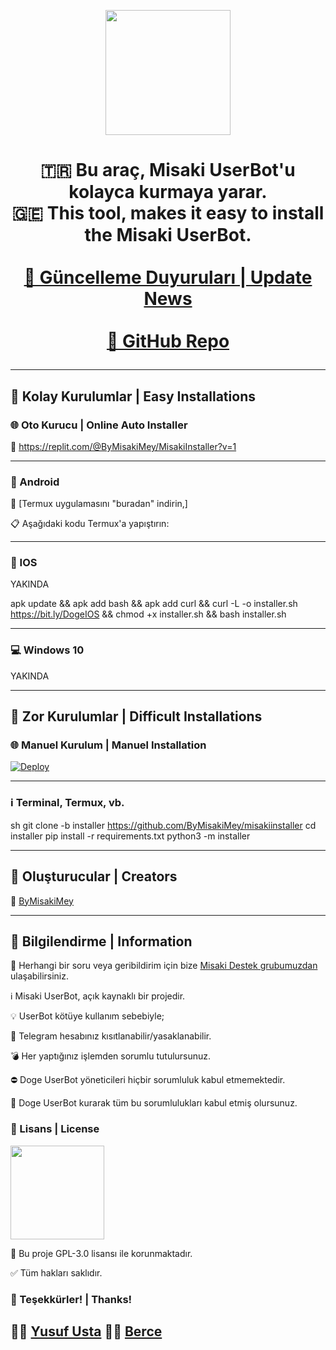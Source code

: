 <p align="center"><a href="https://t.me/MisakiSupport"><img src="https://github.com/ByMisakiMey/misakiinstaller/blob/main/MisakiUserBot.jpg" width="200"></a></p>
  <h1 align="center"MİSAKİ USERBOT INSTALLER</h1>
</p>
<p align="center">
    🇹🇷 Bu araç, Misaki UserBot'u kolayca kurmaya yarar.
    <br>
    🇬🇪 This tool, makes it easy to install the Misaki UserBot. 
    <br>
    <br>
        <a href="https://bit.ly/MisakiUserBotBot">📣 Güncelleme Duyuruları | Update News</a>
    <br>
    <br>
        <a href="https://github.com/ByMisakiMey/MisakiUserBot">🔗 GitHub Repo</a>
</p>

----

## 🔗 Kolay Kurulumlar | Easy Installations

### 🌐 Oto Kurucu | Online Auto Installer
🔗 https://replit.com/@ByMisakiMey/MisakiInstaller?v=1

----

### 🤖 Android
📲 [Termux uygulamasını "buradan" indirin,]

📋 Aşağıdaki kodu Termux'a yapıştırın:



----

### 🍎 IOS
YAKINDA

apk update && apk add bash && apk add curl && curl -L -o installer.sh https://bit.ly/DogeIOS && chmod +x installer.sh && bash installer.sh

----

### 💻 Windows 10
YAKINDA


----

## 🔗 Zor Kurulumlar | Difficult Installations
### 🌐 Manuel Kurulum | Manuel Installation
[![Deploy](https://www.herokucdn.com/deploy/button.svg)](https://github.com/ByMisakiMey/MisakiUserBot)

----

### ℹ️ Terminal, Termux, vb.
sh
git clone -b installer https://github.com/ByMisakiMey/misakiinstaller
cd installer
pip install -r requirements.txt
python3 -m installer

----

## 👤 Oluşturucular | Creators
💚 [ByMisakiMey](https://t.me/ByMisakiMey)


----

## 💬 Bilgilendirme | Information
📍 Herhangi bir soru veya geribildirim için bize [Misaki Destek grubumuzdan](https://t.me/MisakiSupport) ulaşabilirsiniz.

ℹ️ Misaki UserBot, açık kaynaklı bir projedir.

💡 UserBot kötüye kullanım sebebiyle;
    
   🚫 Telegram hesabınız kısıtlanabilir/yasaklanabilir.
    
   💣 Her yaptığınız işlemden sorumlu tutulursunuz.
    
   ⛔️ Doge UserBot yöneticileri hiçbir sorumluluk kabul etmemektedir.
    
   📍 Doge UserBot kurarak tüm bu sorumlulukları kabul etmiş olursunuz.

### 📝 Lisans | License
<a href="https://tr.m.wikipedia.org/wiki/GNU_Genel_Kamu_Lisans%C4%B1#"><img src="https://upload.wikimedia.org/wikipedia/commons/thumb/9/93/GPLv3_Logo.svg/1280px-GPLv3_Logo.svg.png" width="150"></a>

🔐 Bu proje GPL-3.0 lisansı ile korunmaktadır.

✅ Tüm hakları saklıdır.


### 🤍 Teşekkürler! | Thanks!
🧑‍💻 [Yusuf Usta](https://github.com/yusufusta)
🧑‍💻 [Berce](https://github.com/must4f) 
----
